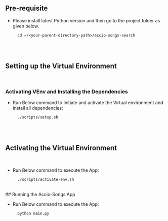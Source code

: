 ## Pre-requisite
- Please install latest Python version and then go to the project folder as given below.

        cd ~/<your-parent-directory-path>/accio-songs-search

<br/>
<br/>

## Setting up the Virtual Environment    
<br/>

### Activating VEnv and Installing the Dependencies
- Run Below command to Initiate and activate the Virtual environment and install all dependencies:

        ./scripts/setup.sh
<br/>
<br/>

## Activating the Virtual Environment
<br/>

- Run Below command to execute the App:

        ./scripts/activate-env.sh

<br/>
## Running the Accio-Songs App    
<br/>

- Run Below command to execute the App:

        python main.py